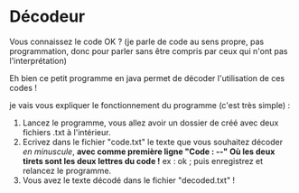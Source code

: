 # Décodeur
Vous connaissez le code OK ? 
(je parle de code au sens propre, pas programmation, donc pour parler sans être compris par ceux qui n'ont pas l'interprétation)

Eh bien ce petit programme en java permet de décoder l'utilisation de ces codes ! 

je vais vous expliquer le fonctionnement du programme (c'est très simple) :

1. Lancez le programme, vous allez avoir un dossier de créé avec deux fichiers .txt à l'intérieur.
2. Ecrivez dans le fichier "code.txt" le texte que vous souhaitez décoder *en minuscule*, **avec comme première ligne "Code : --" Où les deux tirets sont les deux lettres du code !** ex : ok ;
puis enregistrez et relancez le programme.
3. Vous avez le texte décodé dans le fichier "decoded.txt" !
